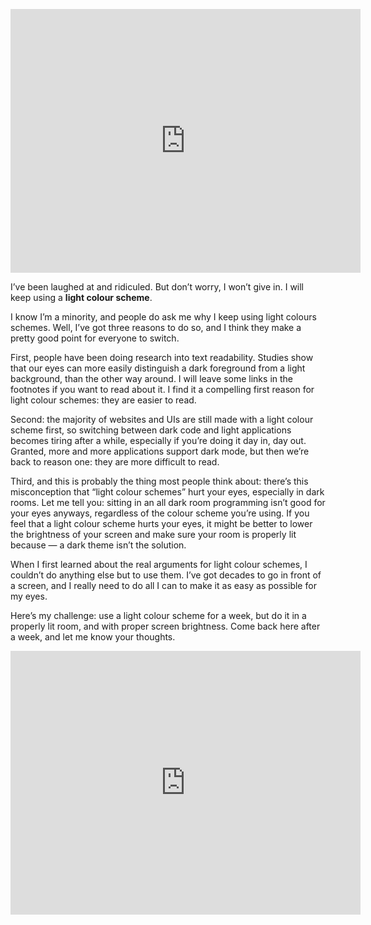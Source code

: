 <p><iframe width="560" height="422" src="https://www.youtube.com/embed/udjZ7VUOrzw" title="YouTube video player" frameborder="0" allow="accelerometer; autoplay; clipboard-write; encrypted-media; gyroscope; picture-in-picture" allowfullscreen></iframe></p>

I’ve been laughed at and ridiculed. But don’t worry, I won’t give in. I will keep using a **light colour scheme**. 

I know I’m a minority, and people do ask me why I keep using light colours schemes. Well, I’ve got three reasons to do so, and I think they make a pretty good point for everyone to switch.

First, people have been doing research into text readability. Studies show that our eyes can more easily distinguish a dark foreground from a light background, than the other way around. I will leave some links in the footnotes if you want to read about it. I find it a compelling first reason for light colour schemes: they are easier to read.

Second: the majority of websites and UIs are still made with a light colour scheme first, so switching between dark code and light applications becomes tiring after a while, especially if you’re doing it day in, day out. Granted, more and more applications support dark mode, but then we’re back to reason one: they are more difficult to read.

Third, and this is probably the thing most people think about: there’s this misconception that “light colour schemes” hurt your eyes, especially in dark rooms. Let me tell you: sitting in an all dark room programming isn’t good for your eyes anyways, regardless of the colour scheme you’re using. If you feel that a light colour scheme hurts your eyes, it might be better to lower the brightness of your screen and make sure your room is properly lit because — a dark theme isn’t the solution.

When I first learned about the real arguments for light colour schemes, I couldn’t do anything else but to use them. I’ve got decades to go in front of a screen, and I really need to do all I can to make it as easy as possible for my eyes.

Here’s my challenge: use a light colour scheme for a week, but do it in a properly lit room, and with proper screen brightness. Come back here after a week, and let me know your thoughts.

<p><iframe width="560" height="422" src="https://www.youtube.com/embed/udjZ7VUOrzw" title="YouTube video player" frameborder="0" allow="accelerometer; autoplay; clipboard-write; encrypted-media; gyroscope; picture-in-picture" allowfullscreen></iframe></p>